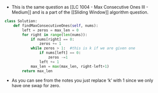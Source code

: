 - This is the same question as [[LC 1004 - Max Consecutive Ones III - Medium]] and is a part of the [[Sliding Window]] algorithm question. 

```python
class Solution: 
	def findMaxConsecutiveOnes(self, nums): 
		left = zeros = max_len = 0
		for right in range(len(nums)): 
			if nums[right] == 0: 
				zeros += 1
			while zeros > 1:  #this is k if we are given one
				if nums[left] == 0: 
					zeros -=1
				left += 1
			max_len = max(max_len, right-left+1)
		return max_len
```

- As you can see from the notes you just replace ‘k’ with 1 since we only have one swap for zero. 